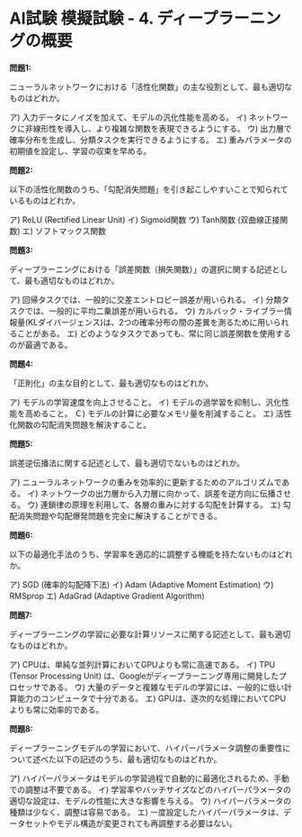 # AI試験 模擬試験 - 4. ディープラーニングの概要

**問題1:**

ニューラルネットワークにおける「活性化関数」の主な役割として、最も適切なものはどれか。

ア) 入力データにノイズを加えて、モデルの汎化性能を高める。
イ) ネットワークに非線形性を導入し、より複雑な関数を表現できるようにする。
ウ) 出力層で確率分布を生成し、分類タスクを実行できるようにする。
エ) 重みパラメータの初期値を設定し、学習の収束を早める。

**問題2:**

以下の活性化関数のうち、「勾配消失問題」を引き起こしやすいことで知られているものはどれか。

ア) ReLU (Rectified Linear Unit)
イ) Sigmoid関数
ウ) Tanh関数 (双曲線正接関数)
エ) ソフトマックス関数

**問題3:**

ディープラーニングにおける「誤差関数（損失関数）」の選択に関する記述として、最も適切なものはどれか。

ア) 回帰タスクでは、一般的に交差エントロピー誤差が用いられる。
イ) 分類タスクでは、一般的に平均二乗誤差が用いられる。
ウ) カルバック・ライブラー情報量(KLダイバージェンス)は、2つの確率分布の間の差異を測るために用いられることがある。
エ) どのようなタスクであっても、常に同じ誤差関数を使用するのが最適である。

**問題4:**

「正則化」の主な目的として、最も適切なものはどれか。

ア) モデルの学習速度を向上させること。
イ) モデルの過学習を抑制し、汎化性能を高めること。
Ｃ) モデルの計算に必要なメモリ量を削減すること。
エ) 活性化関数の勾配消失問題を解決すること。

**問題5:**

誤差逆伝播法に関する記述として、最も適切でないものはどれか。

ア) ニューラルネットワークの重みを効率的に更新するためのアルゴリズムである。
イ) ネットワークの出力層から入力層に向かって、誤差を逆方向に伝播させる。
ウ) 連鎖律の原理を利用して、各層の重みに対する勾配を計算する。
エ) 勾配消失問題や勾配爆発問題を完全に解決することができる。

**問題6:**

以下の最適化手法のうち、学習率を適応的に調整する機能を持たないものはどれか。

ア) SGD (確率的勾配降下法)
イ) Adam (Adaptive Moment Estimation)
ウ) RMSprop
エ) AdaGrad (Adaptive Gradient Algorithm)

**問題7:**

ディープラーニングの学習に必要な計算リソースに関する記述として、最も適切なものはどれか。

ア) CPUは、単純な並列計算においてGPUよりも常に高速である。
イ) TPU (Tensor Processing Unit) は、Googleがディープラーニング専用に開発したプロセッサである。
ウ) 大量のデータと複雑なモデルの学習には、一般的に低い計算能力のコンピュータで十分である。
エ) GPUは、逐次的な処理においてCPUよりも常に効率的である。

**問題8:**

ディープラーニングモデルの学習において、ハイパーパラメータ調整の重要性について述べた以下の記述のうち、最も適切なものはどれか。

ア) ハイパーパラメータはモデルの学習過程で自動的に最適化されるため、手動での調整は不要である。
イ) 学習率やバッチサイズなどのハイパーパラメータの適切な設定は、モデルの性能に大きな影響を与える。
ウ) ハイパーパラメータの種類は少なく、調整は容易である。
エ) 一度設定したハイパーパラメータは、データセットやモデル構造が変更されても再調整する必要はない。
